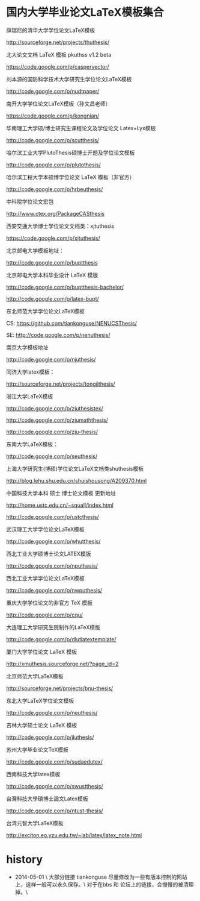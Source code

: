 # 国内大学毕业论文LaTeX模板集合



薛瑞尼的清华大学学位论文LaTeX模板

http://sourceforge.net/projects/thuthesis/

北大论文文档 LaTeX 模板 pkuthss v1.2 beta

https://code.google.com/p/caspervector/

刘本源的国防科学技术大学研究生学位论文LaTeX模板

http://code.google.com/p/nudtpaper/

 
南开大学学位论文LaTeX模板（孙文昌老师）

https://code.google.com/p/kongnian/

 

华南理工大学硕/博士研究生课程论文及学位论文 Latex+Lyx模板

http://code.google.com/p/scutthesis/

哈尔滨工业大学PlutoThesis硕博士开题及学位论文模板

http://code.google.com/p/plutothesis/
 

哈尔滨工程大学本硕博学位论文 LaTeX 模板（非官方）

http://code.google.com/p/hrbeuthesis/

中科院学位论文宏包


http://www.ctex.org/PackageCASthesis

西安交通大学博士学位论文文档类：xjtuthesis

https://code.google.com/p/xjtuthesis/

北京邮电大学模板地址：

http://code.google.com/p/buptthesis

北京邮电大学本科毕业设计 LaTeX 模版

http://code.google.com/p/buptthesis-bachelor/

http://code.google.com/p/latex-bupt/
 

东北师范大学学位论文LaTeX模板

CS: https://github.com/tiankonguse/NENUCSThesis/

SE: http://code.google.com/p/nenuthesis/

南京大学模板地址

http://code.google.com/p/njuthesis/

同济大学latex模板：

http://sourceforge.net/projects/tongjithesis/

浙江大学LaTeX模板

http://code.google.com/p/zjuthesistex/

http://code.google.com/p/zjumaththesis/

http://code.google.com/p/zju-thesis/

东南大学LaTeX模板：

http://code.google.com/p/seuthesis/

上海大学研究生(博硕)学位论文LaTeX文档类shuthesis模板

http://blog.lehu.shu.edu.cn/shuishousong/A209370.html

中国科技大学本科 硕士 博士论文模板 更新地址

http://home.ustc.edu.cn/~squall/index.html

http://code.google.com/p/ustcthesis/
 

武汉理工大学学位论文LaTeX模板

http://code.google.com/p/whutthesis/

 

西北工业大学硕博士论文LATEX模版

http://code.google.com/p/nputhesis/

西北工业大学学位论文LaTeX模板 

http://code.google.com/p/nwputhesis/
 

重庆大学学位论文的非官方 TeX 模板

http://code.google.com/p/cqu/

大连理工大学研究生院制作的LaTeX模版

http://code.google.com/p/dlutlatextemplate/

厦门大学学位论文 LaTeX 模板

http://xmuthesis.sourceforge.net/?page_id=2

北京师范大学LaTeX模板

http://sourceforge.net/projects/bnu-thesis/
 

东北大学LaTeX学位论文模板 

http://code.google.com/p/neuthesis/
 
吉林大学硕士论文 LaTeX 模板 

http://code.google.com/p/jluthesis/
 
苏州大学毕业论文TeX模板

http://code.google.com/p/sudaedutex/

西南科技大学latex模板

http://code.google.com/p/swustthesis/
 
台灣科技大學碩博士論文Latex模板

http://code.google.com/p/ntust-thesis/

台湾元智大学LaTeX模板

http://exciton.eo.yzu.edu.tw/~lab/latex/latex_note.html




# history

* 2014-05-01 \\
    大部分链接 tiankonguse 尽量修改为一些有版本控制的网站上，这样一般可以永久保存。\\
    对于在bbs 和 论坛上的链接，会慢慢的被清理掉。\\


